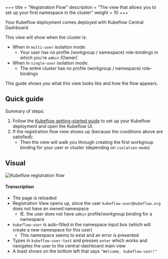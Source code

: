 +++
title = "Registration Flow"
description = "The view that allows you to set up your first namespace in the cluster"
weight = 10
+++

Your Kubeflow deployment comes deployed with Kubeflow Central Dashboard. 

This view will show when the cluster is:

- When in `multi-user` isolation mode:
  - Your user has no profile (workgroup / namespace) role-bindings in which you're `admin` (Owner)
- When in `single-user` isolation mode:
  - The entire cluster has no profile (workgroup / namespace) role-bindings

This guide shows you what this view looks like and how the flow appears.

## Quick guide
Summary of steps:

1. Follow the [Kubeflow getting-started guide](/docs/started/getting-started/) 
  to set up your Kubeflow deployment and open the Kubeflow UI.
1. If the registration flow view shows up (because the conditions above are satisfied):
   - Then the view will walk you through creating the first workgroup binding for your user or cluster (depending on `isolation-mode`)

## Visual
![Kubeflow registration flow](/docs/images/registration-flow.gif)

#### Transcription

- The page is reloaded
- Registration View opens up, since the user `kubeflow-user@kubeflow.org` does not have an owned namespace
  - IE. the user does not have `admin` profile/workgroup binding for a namespace
- `kubeflow-user` is auto-filled in the namespace input box (which will create a new namespace for this user)
  - This namespace seems to exist and an error is presented
- Types in `kubeflow-user-test` and presses `enter` which works and navigates the user to the central-dashboard main view
- A toast shows on the bottom left that says `"Welcome, kubeflow-user!"`
